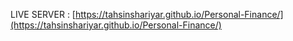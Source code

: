 LIVE SERVER : [https://tahsinshariyar.github.io/Personal-Finance/](https://tahsinshariyar.github.io/Personal-Finance/)
